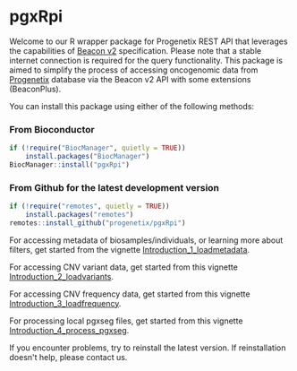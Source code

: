 # pgxRpi

Welcome to our R wrapper package for Progenetix REST API that leverages the capabilities of [Beacon v2](https://docs.genomebeacons.org/) specification. Please note that a stable internet connection is required for the query functionality. This package is aimed to simplify the process of accessing oncogenomic data from [Progenetix](https://progenetix.org/) database via the Beacon v2 API with some extensions (BeaconPlus). 

You can install this package using either of the following methods:

### From Bioconductor

```r
if (!require("BiocManager", quietly = TRUE))
    install.packages("BiocManager")
BiocManager::install("pgxRpi")
```

### From Github for the latest development version 

```r
if (!require("remotes", quietly = TRUE))
    install.packages("remotes")
remotes::install_github("progenetix/pgxRpi")
```

For accessing metadata of biosamples/individuals, or learning more about filters, get started from the vignette [Introduction_1_loadmetadata](https://bioconductor.org/packages/devel/bioc/vignettes/pgxRpi/inst/doc/Introduction_1_loadmetadata.html).

For accessing CNV variant data, get started from this vignette [Introduction_2_loadvariants](https://bioconductor.org/packages/devel/bioc/vignettes/pgxRpi/inst/doc/Introduction_2_loadvariants.html).

For accessing CNV frequency data, get started from this vignette [Introduction_3_loadfrequency](https://bioconductor.org/packages/devel/bioc/vignettes/pgxRpi/inst/doc/Introduction_3_loadfrequency.html).

For processing local pgxseg files, get started from this vignette [Introduction_4_process_pgxseg](https://bioconductor.org/packages/devel/bioc/vignettes/pgxRpi/inst/doc/Introduction_4_process_pgxseg.html).

If you encounter problems, try to reinstall the latest version. If reinstallation doesn't help, please contact us.
